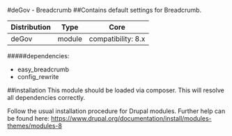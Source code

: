 #deGov - Breadcrumb
##Contains default settings for Breadcrumb.

Distribution | Type | Core
--- | --- | ---
deGov | module |  compatibility: 8.x

#####dependencies:
  - easy_breadcrumb
  - config_rewrite

##installation
This module should be loaded via composer. This will resolve all dependencies correctly.

Follow the usual installation procedure for Drupal modules.
Further help can be found here:
https://www.drupal.org/documentation/install/modules-themes/modules-8
